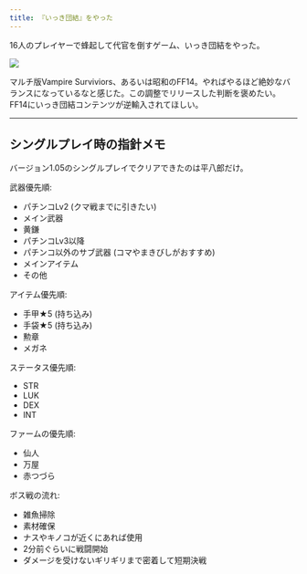 ```yaml
---
title: 『いっき団結』をやった
---
```

16人のプレイヤーで蜂起して代官を倒すゲーム、いっき団結をやった。

![](https://lh3.googleusercontent.com/docs/ADP-6oGUyKV2mZ5cr_Tw1b4XHJsiPQlXVWPrBnGEBxx3PCayJvwuy1OOcWcE7Rvf7Cgd-vwE2Lm2vszkmp9YffjfpCL94pFkF3jxsIAvjup_KPs49ijIP1JQ7pgmlZaFoxHvDs2-7moV2LqT2ObUoAUKPai7VUkkBOIo-SZtpL6v7pxy0CklXbFvy7KU1UzG1np9D0DJIYPh6DUWadGiWUrwi5eStugB8ZCQns5VltDjVtN3a7FkVleDeDrRzh1LhI-Ong3StCMK1zFLIqx4VIG93TVceaNE7gZUOwFKvvdY6phZTxUNKkNquNR_aJyaY43HP-OgcbN9eW18h4_RtSlYWGq1gVmaRBcKuAfJ0wftHZWk7U4t4ZT_HxVQX1sMo8u9x505JWK1tifx7iWfnyAKQVuqhKb4n6QPKDNv5hQj5Q4GmYnKoknFOFIPF7pOaEkvaNQUDq85nEE3H1DxqQiUj0Kueqz4QIG9IjJpM3mWvdEorcGZvK_tMVCD_-FlbZh4-WTndcnj35yfeofhpr0-VpO4jE1kHHfRvvH2xD3rmCaxK2rtqOwVjMHc_7GxpkPeObyAcgUQBuYwkiZkmEIE5ZgTMLv57tsNYZC44YRIO5g9BQkj6T9-Ps7vx9VHzixSKd85B6pP37JPuTiHBuH4aci99WS9NHNzkZFfxEsEvcMsh_SZH7X3tZ3ImZWYd9Iy1PvXsK5phVwEduFJ0vGtR1COB7w74y9ILmMmdmCTzMn4ZYGNxoOrNMWx74VdNrp9UbTJXNpHcvWWkoaexeSkFbXVTLWYDZfIE263BZci3DJF45w25qPAxlRvCTDyLaEsg10oGFIAW3o_rmZzJctS8MTi_xCvEYeo7XqQ1GsdokXnVjoVyct16Z9aNFv-tVOfaNZHKYcvU32yF44uI2MsO4LenAFJqYwhj-MWDirvORvlS09sahLVSZ6GENdbtbyK19lPXkmslVh5Su5L4dKgflUx6mkeh9GHBsn2lHqfIg7I9yNwpai2-A_kcn5nB3M2a6PTZRzQ37o8AzZdAMa__TUWktv4F0V3xRwcoeIlshM831NnIp1Mp7IndKbdlPuT3Dol73ndaxTj6Y0aRJv94zXaPxV5NGyAvPq3D7VoVYe5Zo-ojl6V12kxYoYjmBeFdw9O79aelmbrx5XSzW6-LW3CRKnYZOhIlK_lDzTu8yuTmRjY14akYrg90a9xLsn5B6Jl70CHLpNwn0jWDqbpqBvKqTeEm-9-ZnNPiCBpeuF1EAoxTw)

マルチ版Vampire Surviviors、あるいは昭和のFF14。やればやるほど絶妙なバランスになっているなと感じた。この調整でリリースした判断を褒めたい。FF14にいっき団結コンテンツが逆輸入されてほしい。

* * *

シングルプレイ時の指針メモ
-------------

バージョン1.05のシングルプレイでクリアできたのは平八郎だけ。

武器優先順:

*   パチンコLv2 (クマ戦までに引きたい)
*   メイン武器
*   黄鎌
*   パチンコLv3以降
*   パチンコ以外のサブ武器 (コマやまきびしがおすすめ)
*   メインアイテム
*   その他

アイテム優先順:

*   手甲★5 (持ち込み)
*   手袋★5 (持ち込み)
*   勲章
*   メガネ

ステータス優先順:

*   STR
*   LUK
*   DEX
*   INT

ファームの優先順:

*   仙人
*   万屋
*   赤つづら

ボス戦の流れ:

*   雑魚掃除
*   素材確保
*   ナスやキノコが近くにあれば使用
*   2分前ぐらいに戦闘開始
*   ダメージを受けないギリギリまで密着して短期決戦

